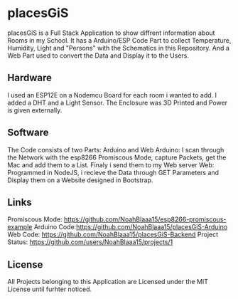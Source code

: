 # placesGiS
placesGiS is a Full Stack Application to show diffrent information about Rooms in my School.
It has a Arduino/ESP Code Part to collect Temperature, Humidity, Light and "Persons" with the Schematics in this Repository.
And a Web Part used to convert the Data and Display it to the Users.

## Hardware
I used an ESP12E on a Nodemcu Board for each room i wanted to add.
I added a DHT and a Light Sensor.
The Enclosure was 3D Printed and Power is given externally.

## Software
The Code consists of two Parts: Arduino and Web
Arduino: I scan through the Network with the esp8266 Promiscous Mode, capture Packets, get the Mac and add them to a List. Finaly i send them to my Web server
Web: Programmed in NodeJS, i recieve the Data through GET Parameters and Display them on a Website designed in Bootstrap.

## Links
Promiscous Mode: https://github.com/NoahBlaaa15/esp8266-promiscous-example
Arduino Code:https://github.com/NoahBlaaa15/placesGiS-Arduino
Web Code: https://github.com/NoahBlaaa15/placesGiS-Backend
Project Status: https://github.com/users/NoahBlaaa15/projects/1

## License
All Projects belonging to this Application are Licensed under the MIT License until furhter noticed.
